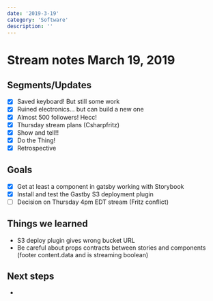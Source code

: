 ```yaml
---
date: '2019-3-19'
category: 'Software'
description: ''
---
```


# Stream notes March 19, 2019

## Segments/Updates

- [x] Saved keyboard! But still some work
- [x] Ruined electronics... but can build a new one
- [x] Almost 500 followers! Hecc!
- [x] Thursday stream plans (Csharpfritz)
- [x] Show and tell!!
- [x] Do the Thing!
- [x] Retrospective

## Goals

- [x] Get at least a component in gatsby working with Storybook
- [x] Install and test the Gastby S3 deployment plugin
- [ ] Decision on Thursday 4pm EDT stream (Fritz conflict)

## Things we learned

- S3 deploy plugin gives wrong bucket URL
- Be careful about props contracts between stories and components (footer content.data and is streaming boolean)

## Next steps

-
